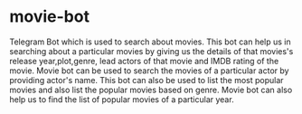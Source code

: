 # movie-bot
Telegram Bot which is used to search about movies.
This bot can help us in searching about a particular movies by giving us the details of that movies's release year,plot,genre, lead actors of that movie and IMDB rating of the movie.
Movie bot can be used to search the movies of a particular actor by providing actor's name.
This bot can also be used to list the most popular movies and also list the popular movies based on genre.
Movie bot can also help us to find the list of popular movies of a particular year.

